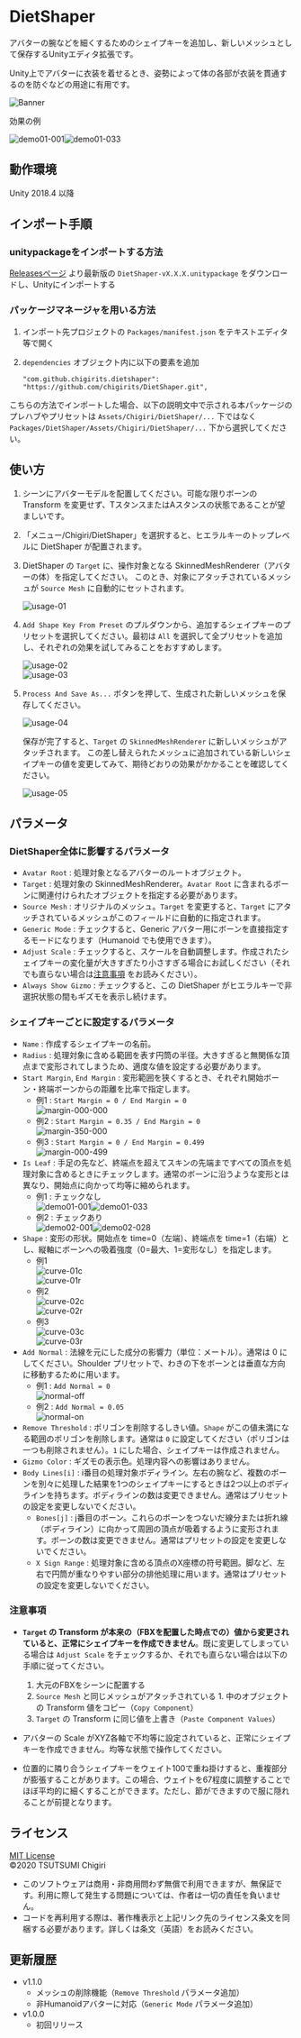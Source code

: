 # DietShaper

アバターの腕などを細くするためのシェイプキーを追加し、新しいメッシュとして保存するUnityエディタ拡張です。

Unity上でアバターに衣装を着せるとき、姿勢によって体の各部が衣装を貫通するのを防ぐなどの用途に有用です。

![Banner](https://repository-images.githubusercontent.com/298298937/85faac80-0817-11eb-8cce-efd45fe7784d)

効果の例

![demo01-001](https://user-images.githubusercontent.com/61717977/95671858-6af0b980-0bd6-11eb-89db-d24d5ebd9b3d.png)![demo01-033](https://user-images.githubusercontent.com/61717977/95671859-6c21e680-0bd6-11eb-8a10-8aa7ff4e82a7.png)

## 動作環境

Unity 2018.4 以降

## インポート手順

### unitypackageをインポートする方法

[Releasesページ](https://github.com/chigirits/DietShaper/releases) より最新版の `DietShaper-vX.X.X.unitypackage` をダウンロードし、Unityにインポートする

### パッケージマネージャを用いる方法

1. インポート先プロジェクトの `Packages/manifest.json` をテキストエディタ等で開く
2. `dependencies` オブジェクト内に以下の要素を追加
   
   ```
   "com.github.chigirits.dietshaper": "https://github.com/chigirits/DietShaper.git",
   ```

こちらの方法でインポートした場合、以下の説明文中で示される本パッケージのプレハブやプリセットは `Assets/Chigiri/DietShaper/...` 下ではなく `Packages/DietShaper/Assets/Chigiri/DietShaper/...` 下から選択してください。

## 使い方

1. シーンにアバターモデルを配置してください。可能な限りボーンの Transform を変更せず、TスタンスまたはAスタンスの状態であることが望ましいです。
2. 「メニュー/Chigiri/DietShaper」を選択すると、ヒエラルキーのトップレベルに DietShaper が配置されます。
3. DietShaper の `Target` に、操作対象となる SkinnedMeshRenderer（アバターの体）を指定してください。
このとき、対象にアタッチされているメッシュが `Source Mesh` に自動的にセットされます。
   
   ![usage-01](https://user-images.githubusercontent.com/61717977/95670934-8b1b7b00-0bcc-11eb-8930-72cd3dda31fb.png)
4. `Add Shape Key From Preset` のプルダウンから、追加するシェイプキーのプリセットを選択してください。最初は `All` を選択して全プリセットを追加し、それぞれの効果を試してみることをおすすめします。
   
   ![usage-02](https://user-images.githubusercontent.com/61717977/95670935-8bb41180-0bcc-11eb-99c7-d0274e21972e.png)<br>
   ![usage-03](https://user-images.githubusercontent.com/61717977/95670936-8c4ca800-0bcc-11eb-9aef-917cc3b21fec.png)
5. `Process And Save As...` ボタンを押して、生成された新しいメッシュを保存してください。
   
   ![usage-04](https://user-images.githubusercontent.com/61717977/95670937-8c4ca800-0bcc-11eb-974f-db347c8887d1.png)
   
   保存が完了すると、`Target` の `SkinnedMeshRenderer` に新しいメッシュがアタッチされます。 この差し替えられたメッシュに追加されている新しいシェイプキーの値を変更してみて、期待どおりの効果がかかることを確認してください。
   
   ![usage-05](https://user-images.githubusercontent.com/61717977/95670938-8ce53e80-0bcc-11eb-9244-df54b997e905.png)

## パラメータ

### DietShaper全体に影響するパラメータ

- `Avatar Root` : 処理対象となるアバターのルートオブジェクト。
- `Target` : 処理対象の SkinnedMeshRenderer。`Avatar Root` に含まれるボーンに関連付けられたオブジェクトを指定する必要があります。
- `Source Mesh` : オリジナルのメッシュ。`Target` を変更すると、`Target` にアタッチされているメッシュがこのフィールドに自動的に指定されます。
- `Generic Mode` : チェックすると、Generic アバター用にボーンを直接指定するモードになります（Humanoid でも使用できます）。
- `Adjust Scale` : チェックすると、スケールを自動調整します。作成されたシェイプキーの変化量が大きすぎたり小さすぎる場合にお試しください（それでも直らない場合は[注意事項](#注意事項) をお読みください）。
- `Always Show Gizmo` : チェックすると、この DietShaper がヒエラルキーで非選択状態の間もギズモを表示し続けます。

### シェイプキーごとに設定するパラメータ

- `Name` : 作成するシェイプキーの名前。
- `Radius` : 処理対象に含める範囲を表す円筒の半径。大きすぎると無関係な頂点まで変形されてしまうため、適度な値を設定する必要があります。
- `Start Margin`, `End Margin` : 変形範囲を狭くするとき、それぞれ開始ボーン・終端ボーンからの距離を比率で指定します。<br>
  - 例1 : `Start Margin = 0 / End Margin = 0`<br>
    ![margin-000-000](https://user-images.githubusercontent.com/61717977/95670949-9373b600-0bcc-11eb-9901-ef6bd93d0d4f.png)
  - 例2 : `Start Margin = 0.35 / End Margin = 0`<br>
    ![margin-350-000](https://user-images.githubusercontent.com/61717977/95670950-9373b600-0bcc-11eb-9585-f23fe18698f2.png)
  - 例3 : `Start Margin = 0 / End Margin = 0.499`<br>
    ![margin-000-499](https://user-images.githubusercontent.com/61717977/95670951-9373b600-0bcc-11eb-8a70-fc2c67000071.png)
- `Is Leaf` : 手足の先など、終端点を超えてスキンの先端まですべての頂点を処理対象に含めるときにチェックします。通常のボーンに沿うような変形とは異なり、開始点に向かって均等に縮められます。
  - 例1 : チェックなし<br>
    ![demo01-001](https://user-images.githubusercontent.com/61717977/95671858-6af0b980-0bd6-11eb-89db-d24d5ebd9b3d.png)![demo01-033](https://user-images.githubusercontent.com/61717977/95671859-6c21e680-0bd6-11eb-8a10-8aa7ff4e82a7.png)
  - 例2 : チェックあり<br>
    ![demo02-001](https://user-images.githubusercontent.com/61717977/95671860-6cba7d00-0bd6-11eb-9cf7-258870d9f558.png)![demo02-028](https://user-images.githubusercontent.com/61717977/95671861-6d531380-0bd6-11eb-9a3e-878889cc2390.png)
- `Shape` : 変形の形状。開始点を time=0（左端）、終端点を time=1（右端）とし、縦軸にボーンへの吸着強度（0=最大、1=変形なし）を指定します。
  - 例1<br>
    ![curve-01c](https://user-images.githubusercontent.com/61717977/95670942-91a9f280-0bcc-11eb-9cb7-78cc4393eda1.png)<br>
    ![curve-01r](https://user-images.githubusercontent.com/61717977/95670941-91115c00-0bcc-11eb-8970-1953bf9dc148.png)
  - 例2<br>
    ![curve-02c](https://user-images.githubusercontent.com/61717977/95670943-92428900-0bcc-11eb-912b-a3efbaeb2349.png)<br>
    ![curve-02r](https://user-images.githubusercontent.com/61717977/95670945-92428900-0bcc-11eb-8b78-3ffbfc668c75.png)
  - 例3<br>
    ![curve-03c](https://user-images.githubusercontent.com/61717977/95670946-92db1f80-0bcc-11eb-86e4-f3099584e315.png)<br>
    ![curve-03r](https://user-images.githubusercontent.com/61717977/95670947-92db1f80-0bcc-11eb-8056-7d4d57641318.png)
- `Add Normal` : 法線を元にした成分の影響力（単位：メートル）。通常は 0 にしてください。Shoulder プリセットで、わきの下をボーンとは垂直な方向に移動するために用います。
  - 例1 : `Add Normal = 0`<br>
    ![normal-off](https://user-images.githubusercontent.com/61717977/95670956-98d10080-0bcc-11eb-91b6-9a22fa70671f.png)
  - 例2 : `Add Normal = 0.05`<br>
    ![normal-on](https://user-images.githubusercontent.com/61717977/95670957-99699700-0bcc-11eb-9ad5-cbd2be4476a6.png)
- `Remove Threshold` : ポリゴンを削除するしきい値。`Shape` がこの値未満になる範囲のポリゴンを削除します。通常は `0` に設定してください（ポリゴンは一つも削除されません）。`1` にした場合、シェイプキーは作成されません。
- `Gizmo Color` : ギズモの表示色。処理内容への影響はありません。
- `Body Lines[i]` : i番目の処理対象ボディライン。左右の腕など、複数のボーンを別々に処理した結果を1つのシェイプキーにするときは2つ以上のボディラインを持ちます。ボディラインの数は変更できません。通常はプリセットの設定を変更しないでください。
  - `Bones[j]` : j番目のボーン。これらのボーンをつないだ線分または折れ線（ボディライン）に向かって周囲の頂点が吸着するように変形されます。ボーンの数は変更できません。通常はプリセットの設定を変更しないでください。
  - `X Sign Range` : 処理対象に含める頂点のX座標の符号範囲。脚など、左右で円筒が重なりやすい部分の排他処理に用います。通常はプリセットの設定を変更しないでください。

### 注意事項

- **`Target` の Transform が本来の（FBXを配置した時点での）値から変更されていると、正常にシェイプキーを作成できません**。既に変更してしまっている場合は `Adjust Scale` をチェックするか、それでも直らない場合は以下の手順に従ってください。
  
  1. 大元のFBXをシーンに配置する
  2. `Source Mesh` と同じメッシュがアタッチされている 1. 中のオブジェクトの Transform 値をコピー（`Copy Component`）
  3. `Target` の Transform に同じ値を上書き（`Paste Component Values`）
- アバターの Scale がXYZ各軸で不均等に設定されていると、正常にシェイプキーを作成できません。均等な状態で操作してください。
- 位置的に隣り合うシェイプキーをウェイト100で重ね掛けすると、重複部分が膨張することがあります。この場合、ウェイトを67程度に調整することでほぼ平均的に細くすることができます。ただし、節ができますので服に隠れることが前提となります。

## ライセンス

[MIT License](./LICENSE)<br>
©2020 TSUTSUMI Chigiri

- このソフトウェアは商用・非商用問わず無償で利用できますが、無保証です。利用に際して発生する問題については、作者は一切の責任を負いません。
- コードを再利用する際は、著作権表示と上記リンク先のライセンス条文を同梱する必要があります。詳しくは条文（英語）をお読みください。

## 更新履歴

- v1.1.0
  - メッシュの削除機能（`Remove Threshold` パラメータ追加）
  - 非Humanoidアバターに対応（`Generic Mode` パラメータ追加）
- v1.0.0
  - 初回リリース

